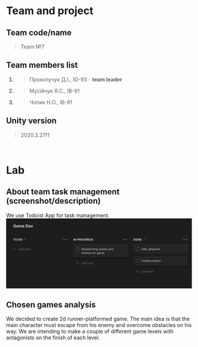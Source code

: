 # Team and project
## Team code/name
> Team №7

## Team members list
1. > Прокопучук Д.І., ІО-93 - **team leader**
2. > Мусійчук Я.С., ІВ-91
3. > Чопик Н.О., ІВ-91

## Unity version
> 2020.3.27f1

<br/>

# Lab
## About team task management (screenshot/description)
We use Todoist App for task management.
![](./docs/images/lab-1-task-management.png)

## Chosen games analysis
We decided to create 2d runner-platformed game.
The main idea is that the main character must escape 
from his enemy and overcome obstacles on his way.
We are intending to make a couple of different game levels 
with antagonists on the finish of each level.